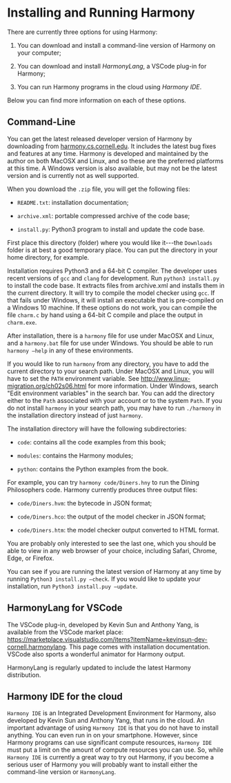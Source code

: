
# Installing and Running Harmony 

There are currently three options for using Harmony:

1.  You can download and install a command-line version of Harmony on
    your computer;

2.  You can download and install *HarmonyLang*, a VSCode plug-in for
    Harmony;

3.  You can run Harmony programs in the cloud using *Harmony IDE*.

Below you can find more information on each of these options.

## Command-Line

You can get the latest released developer version of Harmony by
downloading from [harmony.cs.cornell.edu](harmony.cs.cornell.edu). It
includes the latest bug fixes and features at any time. Harmony is
developed and maintained by the author on both MacOSX and Linux, and so
these are the preferred platforms at this time. A Windows version is
also available, but may not be the latest version and is currently not
as well supported.

When you download the `.zip` file, you will get the following files:

-   `README.txt`: installation documentation;

-   `archive.xml`: portable compressed archive of the code base;

-   `install.py`: Python3 program to install and update the code base.

First place this directory (folder) where you would like it---the
`Downloads` folder is at best a good temporary place. You can put the
directory in your home directory, for example.

Installation requires Python3 and a 64-bit C compiler. The developer
uses recent versions of `gcc` and `clang` for development. Run
`python3 install.py` to install the code base. It extracts files from
archive.xml and installs them in the current directory. It will try to
compile the model checker using `gcc`. If that fails under Windows, it
will install an executable that is pre-compiled on a Windows 10 machine.
If these options do not work, you can compile the file `charm.c` by hand
using a 64-bit C compile and place the output in `charm.exe`.

After installation, there is a `harmony` file for use under MacOSX and
Linux, and a `harmony.bat` file for use under Windows. You should be
able to run `harmony –help` in any of these environments.

If you would like to run `harmony` from any directory, you have to add
the current directory to your search path. Under MacOSX and Linux, you
will have to set the `PATH` environment variable. See
<http://www.linux-migration.org/ch02s06.html> for more information.
Under Windows, search \"Edit environment variables\" in the search bar.
You can add the directory either to the `Path` associated with your
account or to the system `Path`. If you do not install `harmony` in your
search path, you may have to run `./harmony` in the installation
directory instead of just `harmony`.

The installation directory will have the following subdirectories:

-   `code`: contains all the code examples from this book;

-   `modules`: contains the Harmony modules;

-   `python`: contains the Python examples from the book.

For example, you can try `harmony code/Diners.hny` to run the Dining
Philosophers code. Harmony currently produces three output files:

-   `code/Diners.hvm`: the bytecode in JSON format;

-   `code/Diners.hco`: the output of the model checker in JSON format;

-   `code/Diners.htm`: the model checker output converted to HTML
    format.

You are probably only interested to see the last one, which you should
be able to view in any web browser of your choice, including Safari,
Chrome, Edge, or Firefox.

You can see if you are running the latest version of Harmony at any time
by running `Python3 install.py –check`. If you would like to update your
installation, run `Python3 install.puy –update`.

## HarmonyLang for VSCode

The VSCode plug-in, developed by Kevin Sun and Anthony Yang, is
available from the VSCode market place:
<https://marketplace.visualstudio.com/items?itemName=kevinsun-dev-cornell.harmonylang>.
This page comes with installation documentation. VSCode also sports a
wonderful animator for Harmony output.

HarmonyLang is regularly updated to include the latest Harmony
distribution.

## Harmony IDE for the cloud

`Harmony IDE` is an Integrated Development Environment for Harmony, also
developed by Kevin Sun and Anthony Yang, that runs in the cloud. An
important advantage of using `Harmony IDE` is that you do not have to
install anything. You can even run in on your smartphone. However, since
Harmony programs can use significant compute resources, `Harmony IDE`
must put a limit on the amount of compute resources you can use. So,
while `Harmony IDE` is currently a great way to try out Harmony, if you
become a serious user of Harmony you will probably want to install
either the command-line version or `HarmonyLang`.
